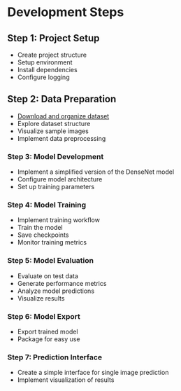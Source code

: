 # Development Steps

## Step 1: Project Setup

- Create project structure
- Setup environment
- Install dependencies
- Configure logging

## Step 2: Data Preparation

- [Download and organize dataset](https://www.kaggle.com/datasets/lukechugh/best-alzheimer-mri-dataset-99-accuracy?select=Combined+Dataset)
- Explore dataset structure
- Visualize sample images
- Implement data preprocessing

### Step 3: Model Development

- Implement a simplified version of the DenseNet model
- Configure model architecture
- Set up training parameters

### Step 4: Model Training

- Implement training workflow
- Train the model
- Save checkpoints
- Monitor training metrics

### Step 5: Model Evaluation

- Evaluate on test data
- Generate performance metrics
- Analyze model predictions
- Visualize results

### Step 6: Model Export

- Export trained model
- Package for easy use

### Step 7: Prediction Interface

- Create a simple interface for single image prediction
- Implement visualization of results